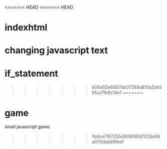 <<<<<<< HEAD
<<<<<<< HEAD
# indexhtml
changing javascript text
=======
# if_statement
>>>>>>> b06a02e6687db07588a810a2ab55fca7fb8c14e1
=======
# game
small javascript game.
>>>>>>> 1bdce7f67255d90606fd7028e89a070deb99feef
